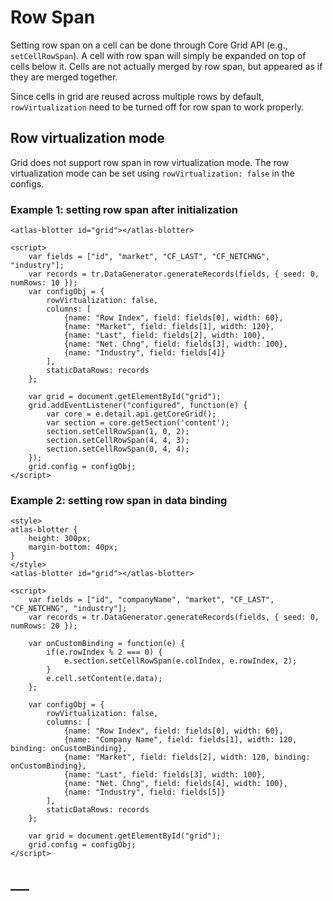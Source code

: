 # Row Span

Setting row span on a cell can be done through Core Grid API (e.g., `setCellRowSpan`). A cell with row span will simply be expanded on top of cells below it. Cells are not actually merged by row span, but appeared as if they are merged together.

Since cells in grid are reused across multiple rows by default, `rowVirtualization` need to be turned off for row span to work properly.

## Row virtualization mode

Grid does not support row span in row virtualization mode. The row virtualization mode can be set using `rowVirtualization: false` in the configs.

### Example 1: setting row span after initialization

```live
<atlas-blotter id="grid"></atlas-blotter>

<script>
	var fields = ["id", "market", "CF_LAST", "CF_NETCHNG", "industry"];
	var records = tr.DataGenerator.generateRecords(fields, { seed: 0, numRows: 10 });
	var configObj = {
		rowVirtualization: false,
		columns: [
			{name: "Row Index", field: fields[0], width: 60},
			{name: "Market", field: fields[1], width: 120},
			{name: "Last", field: fields[2], width: 100},
			{name: "Net. Chng", field: fields[3], width: 100},
			{name: "Industry", field: fields[4]}
		],
		staticDataRows: records
	};

	var grid = document.getElementById("grid");
	grid.addEventListener("configured", function(e) {
		var core = e.detail.api.getCoreGrid();
		var section = core.getSection('content');
		section.setCellRowSpan(1, 0, 2);
		section.setCellRowSpan(4, 4, 3);
		section.setCellRowSpan(0, 4, 4);
	});
	grid.config = configObj;
</script>
```

### Example 2: setting row span in data binding

```live
<style>
atlas-blotter {
	height: 300px;
	margin-bottom: 40px;
}
</style>
<atlas-blotter id="grid"></atlas-blotter>

<script>
	var fields = ["id", "companyName", "market", "CF_LAST", "CF_NETCHNG", "industry"];
	var records = tr.DataGenerator.generateRecords(fields, { seed: 0, numRows: 20 });
	
	var onCustomBinding = function(e) {
		if(e.rowIndex % 2 === 0) {
			e.section.setCellRowSpan(e.colIndex, e.rowIndex, 2);
		}
		e.cell.setContent(e.data);
	};
	
	var configObj = {
		rowVirtualization: false,
		columns: [
			{name: "Row Index", field: fields[0], width: 60},
			{name: "Company Name", field: fields[1], width: 120, binding: onCustomBinding},
			{name: "Market", field: fields[2], width: 120, binding: onCustomBinding},
			{name: "Last", field: fields[3], width: 100},
			{name: "Net. Chng", field: fields[4], width: 100},
			{name: "Industry", field: fields[5]}
		],
		staticDataRows: records
	};

	var grid = document.getElementById("grid");
	grid.config = configObj;
</script>
```

## ___
